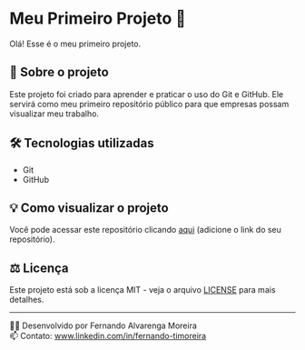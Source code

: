 # Meu Primeiro Projeto 🚀

Olá! Esse é o meu primeiro projeto.

## 📌 Sobre o projeto
Este projeto foi criado para aprender e praticar o uso do Git e GitHub. Ele servirá como meu primeiro repositório público para que empresas possam visualizar meu trabalho.

## 🛠️ Tecnologias utilizadas
- Git
- GitHub

## 💡 Como visualizar o projeto
Você pode acessar este repositório clicando [aqui](https://github.com/fmoreira10/ProjetoGit.git) (adicione o link do seu repositório).

## ⚖️ Licença
Este projeto está sob a licença MIT - veja o arquivo [LICENSE](LICENSE) para mais detalhes.

---
👨‍💻 Desenvolvido por Fernando Alvarenga Moreira  
📫 Contato: www.linkedin.com/in/fernando-timoreira
